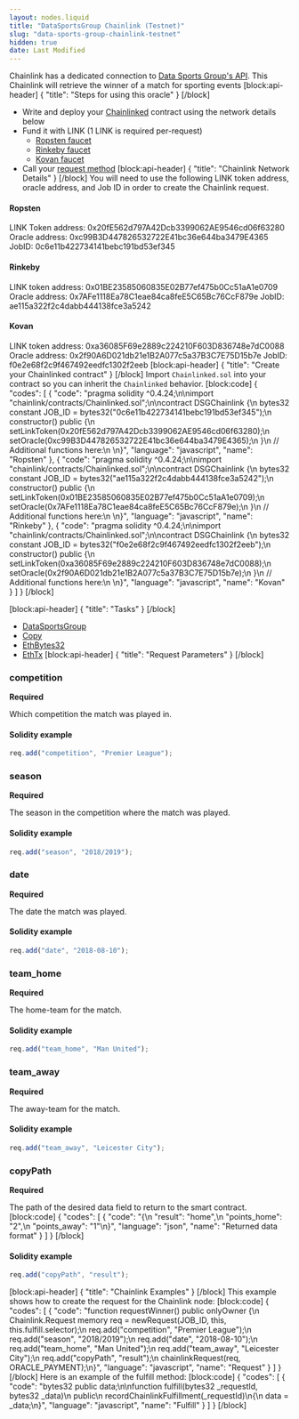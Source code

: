 ```yaml
---
layout: nodes.liquid
title: "DataSportsGroup Chainlink (Testnet)"
slug: "data-sports-group-chainlink-testnet"
hidden: true
date: Last Modified
---
```

Chainlink has a dedicated connection to <a href="http://datasportsgroup.com/" target="_blank">Data Sports Group's API</a>. This Chainlink will retrieve the winner of a match for sporting events
[block:api-header]
{
  "title": "Steps for using this oracle"
}
[/block]
- Write and deploy your [Chainlinked](doc:getting-started)  contract using the network details below
- Fund it with LINK (1 LINK is required per-request)
  - <a href="https://ropsten.chain.link/" target="_blank">Ropsten faucet</a>
  - <a href="https://rinkeby.chain.link/" target="_blank">Rinkeby faucet</a>
  - <a href="https://kovan.chain.link/" target="_blank">Kovan faucet</a>
- Call your [request method](#section-chainlink-examples) 
[block:api-header]
{
  "title": "Chainlink Network Details"
}
[/block]
You will need to use the following LINK token address, oracle address, and Job ID in order to create the Chainlink request.

#### Ropsten
LINK Token address: 0x20fE562d797A42Dcb3399062AE9546cd06f63280
Oracle address: 0xc99B3D447826532722E41bc36e644ba3479E4365
JobID: 0c6e11b422734141bebc191bd53ef345

#### Rinkeby
LINK token address: 0x01BE23585060835E02B77ef475b0Cc51aA1e0709
Oracle address: 0x7AFe1118Ea78C1eae84ca8feE5C65Bc76CcF879e
JobID: ae115a322f2c4dabb444138fce3a5242

#### Kovan
LINK token address: 0xa36085F69e2889c224210F603D836748e7dC0088
Oracle address: 0x2f90A6D021db21e1B2A077c5a37B3C7E75D15b7e
JobID: f0e2e68f2c9f467492eedfc1302f2eeb
[block:api-header]
{
  "title": "Create your Chainlinked contract"
}
[/block]
Import `Chainlinked.sol` into your contract so you can inherit the `Chainlinked` behavior.
[block:code]
{
  "codes": [
    {
      "code": "pragma solidity ^0.4.24;\n\nimport \"chainlink/contracts/Chainlinked.sol\";\n\ncontract DSGChainlink {\n  bytes32 constant JOB_ID = bytes32(\"0c6e11b422734141bebc191bd53ef345\");\n  constructor() public {\n    setLinkToken(0x20fE562d797A42Dcb3399062AE9546cd06f63280);\n    setOracle(0xc99B3D447826532722E41bc36e644ba3479E4365);\n  }\n  // Additional functions here:\n  \n}",
      "language": "javascript",
      "name": "Ropsten"
    },
    {
      "code": "pragma solidity ^0.4.24;\n\nimport \"chainlink/contracts/Chainlinked.sol\";\n\ncontract DSGChainlink {\n  bytes32 constant JOB_ID = bytes32(\"ae115a322f2c4dabb444138fce3a5242\");\n  constructor() public {\n    setLinkToken(0x01BE23585060835E02B77ef475b0Cc51aA1e0709);\n    setOracle(0x7AFe1118Ea78C1eae84ca8feE5C65Bc76CcF879e);\n  }\n  // Additional functions here:\n  \n}",
      "language": "javascript",
      "name": "Rinkeby"
    },
    {
      "code": "pragma solidity ^0.4.24;\n\nimport \"chainlink/contracts/Chainlinked.sol\";\n\ncontract DSGChainlink {\n  bytes32 constant JOB_ID = bytes32(\"f0e2e68f2c9f467492eedfc1302f2eeb\");\n  constructor() public {\n    setLinkToken(0xa36085F69e2889c224210F603D836748e7dC0088);\n    setOracle(0x2f90A6D021db21e1B2A077c5a37B3C7E75D15b7e);\n  }\n  // Additional functions here:\n  \n}",
      "language": "javascript",
      "name": "Kovan"
    }
  ]
}
[/block]

[block:api-header]
{
  "title": "Tasks"
}
[/block]
- [DataSportsGroup](doc:external-adapters)
- [Copy](doc:adapters#section-copy)
- [EthBytes32](doc:adapters#section-ethbytes32)
- [EthTx](doc:adapters#section-ethtx)
[block:api-header]
{
  "title": "Request Parameters"
}
[/block]
### competition

**Required**

Which competition the match was played in.

#### Solidity example

```javascript
req.add("competition", "Premier League");
```

### season

**Required**

The season in the competition where the match was played.

#### Solidity example

```javascript
req.add("season", "2018/2019");
```

### date

**Required**

The date the match was played.

#### Solidity example

```javascript
req.add("date", "2018-08-10");
```

### team_home

**Required**

The home-team for the match.

#### Solidity example

```javascript
req.add("team_home", "Man United");
```

### team_away

**Required**

The away-team for the match.

#### Solidity example

```javascript
req.add("team_away", "Leicester City");
```

### copyPath

**Required**

The path of the desired data field to return to the smart contract.
[block:code]
{
  "codes": [
    {
      "code": "{\n  \"result\": \"home\",\n  \"points_home\": \"2\",\n  \"points_away\": \"1\"\n}",
      "language": "json",
      "name": "Returned data format"
    }
  ]
}
[/block]
#### Solidity example

```javascript
req.add("copyPath", "result");
```
[block:api-header]
{
  "title": "Chainlink Examples"
}
[/block]
This example shows how to create the request for the Chainlink node:
[block:code]
{
  "codes": [
    {
      "code": "function requestWinner() public onlyOwner {\n  Chainlink.Request memory req = newRequest(JOB_ID, this, this.fulfill.selector);\n  req.add(\"competition\", \"Premier League\");\n  req.add(\"season\", \"2018/2019\");\n  req.add(\"date\", \"2018-08-10\");\n  req.add(\"team_home\", \"Man United\");\n  req.add(\"team_away\", \"Leicester City\");\n  req.add(\"copyPath\", \"result\");\n  chainlinkRequest(req, ORACLE_PAYMENT);\n}",
      "language": "javascript",
      "name": "Request"
    }
  ]
}
[/block]
Here is an example of the fulfill method:
[block:code]
{
  "codes": [
    {
      "code": "bytes32 public data;\n\nfunction fulfill(bytes32 _requestId, bytes32 _data)\n  public\n  recordChainlinkFulfillment(_requestId)\n{\n  data = _data;\n}",
      "language": "javascript",
      "name": "Fulfill"
    }
  ]
}
[/block]